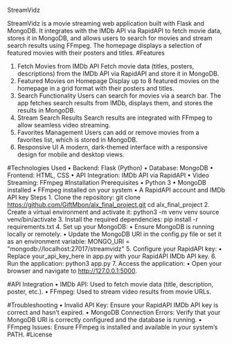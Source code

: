 StreamVidz


StreamVidz is a movie streaming web application built with Flask and MongoDB. It integrates with the IMDb API via RapidAPI to fetch movie data, stores it in MongoDB, and allows users to search for movies and stream search results using FFmpeg. The homepage displays a selection of featured movies with their posters and titles.
#Features
1.	Fetch Movies from IMDb API
Fetch movie data (titles, posters, descriptions) from the IMDb API via RapidAPI and store it in MongoDB.
2.	Featured Movies on Homepage
Display up to 8 featured movies on the homepage in a grid format with their posters and titles.
3.	Search Functionality
Users can search for movies via a search bar. The app fetches search results from IMDb, displays them, and stores the results in MongoDB.
4.	Stream Search Results
Search results are integrated with FFmpeg to allow seamless video streaming.
5.	Favorites Management
Users can add or remove movies from a favorites list, which is stored in MongoDB.
6.	Responsive UI
A modern, dark-themed interface with a responsive design for mobile and desktop views.

#Technologies Used
	•	Backend: Flask (Python)
	•	Database: MongoDB
	•	Frontend: HTML, CSS
	•	API Integration: IMDb API via RapidAPI
	•	Video Streaming: FFmpeg
#Installation
Prerequisites
	•	Python 3
	•	MongoDB installed
	•	FFmpeg installed on your system
	•	A RapidAPI account and IMDb API key
Steps
	1.	Clone the repository:
git clone https://github.com/GiftMbon/alx_final_project.git
cd alx_final_project
	2.	Create a virtual environment and activate it:
python3 -m venv venv
source venv/bin/activate
	3.	Install the required dependencies:
pip install -r requirements.txt
	4.	Set up your MongoDB:
	•	Ensure MongoDB is running locally or remotely.
	•	Update the MongoDB URI in the config.py file or set it as an environment variable:
MONGO_URI = "mongodb://localhost:27017/streamvidz"
	5.	Configure your RapidAPI key:
	•	Replace your_api_key_here in app.py with your RapidAPI IMDb API key.
	6.	Run the application:
python3 app.py
	7.	Access the application:
	•	Open your browser and navigate to http://127.0.0.1:5000.

#API Integration
	•	IMDb API: Used to fetch movie data (title, description, poster, etc.).
	•	FFmpeg: Used to stream video results from movie URLs.
 
#Troubleshooting
	•	Invalid API Key: Ensure your RapidAPI IMDb API key is correct and hasn’t expired.
	•	MongoDB Connection Errors: Verify that your MongoDB URI is correctly configured and the database is running.
	•	FFmpeg Issues: Ensure FFmpeg is installed and available in your system’s PATH.
#License

